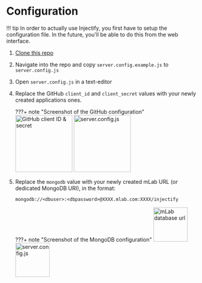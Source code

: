 # Configuration
!!! tip
    In order to actually use Injectify, you first have to setup the configuration file. In the future, you'll be able to do this from the web interface.

1. [Clone this repo](git@github.com:samdenty99/injectify.git)
2. Navigate into the repo and copy `server.config.example.js` to `server.config.js`
3. Open `server.config.js` in a text-editor
4. Replace the GitHub `client_id` and `client_secret` values with your newly created applications ones.

    ???+ note "Screenshot of the GitHub configuration"
        <img src="https://i.imgur.com/JId0Wyk.png" alt="GitHub client ID & secret" height="150">
        <img src="https://i.imgur.com/cRcES59.png" alt="server.config.js" height="150">

5. Replace the `mongodb` value with your newly created mLab URL (or dedicated MongoDB URI), in the format:
    ```#!go
    mongodb://<dbuser>:<dbpassword>@XXXX.mlab.com:XXXX/injectify
    ```

    ???+ note "Screenshot of the MongoDB configuration"
        <img src="https://i.imgur.com/UBtGrCh.png" alt="mLab database url" height="90">
        <img src="https://i.imgur.com/TE8DaLj.png" alt="server.config.js" height="90">